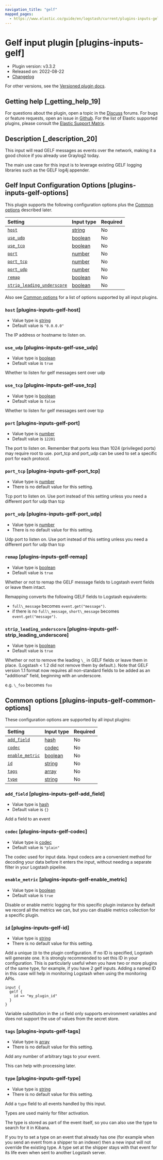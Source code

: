 ```yaml
---
navigation_title: "gelf"
mapped_pages:
  - https://www.elastic.co/guide/en/logstash/current/plugins-inputs-gelf.html
---
```


# Gelf input plugin [plugins-inputs-gelf]

* Plugin version: v3.3.2
* Released on: 2022-08-22
* [Changelog](https://github.com/logstash-plugins/logstash-input-gelf/blob/v3.3.2/CHANGELOG.md)

For other versions, see the [Versioned plugin docs](https://www.elastic.co/guide/en/logstash-versioned-plugins/current/input-gelf-index.html).

## Getting help [_getting_help_19]

For questions about the plugin, open a topic in the [Discuss](http://discuss.elastic.co) forums. For bugs or feature requests, open an issue in [Github](https://github.com/logstash-plugins/logstash-input-gelf). For the list of Elastic supported plugins, please consult the [Elastic Support Matrix](https://www.elastic.co/support/matrix#logstash_plugins).

## Description [_description_20]

This input will read GELF messages as events over the network, making it a good choice if you already use Graylog2 today.

The main use case for this input is to leverage existing GELF logging libraries such as the GELF log4j appender.

## Gelf Input Configuration Options [plugins-inputs-gelf-options]

This plugin supports the following configuration options plus the [Common options](plugins-inputs-gelf.md#plugins-inputs-gelf-common-options) described later.

| Setting | Input type | Required |
| :- | :- | :- |
| [`host`](plugins-inputs-gelf.md#plugins-inputs-gelf-host) | [string](value-types.md#string) | No |
| [`use_udp`](plugins-inputs-gelf.md#plugins-inputs-gelf-use_udp) | [boolean](value-types.md#boolean) | No |
| [`use_tcp`](plugins-inputs-gelf.md#plugins-inputs-gelf-use_tcp) | [boolean](value-types.md#boolean) | No |
| [`port`](plugins-inputs-gelf.md#plugins-inputs-gelf-port) | [number](value-types.md#number) | No |
| [`port_tcp`](plugins-inputs-gelf.md#plugins-inputs-gelf-port_tcp) | [number](value-types.md#number) | No |
| [`port_udp`](plugins-inputs-gelf.md#plugins-inputs-gelf-port_udp) | [number](value-types.md#number) | No |
| [`remap`](plugins-inputs-gelf.md#plugins-inputs-gelf-remap) | [boolean](value-types.md#boolean) | No |
| [`strip_leading_underscore`](plugins-inputs-gelf.md#plugins-inputs-gelf-strip_leading_underscore) | [boolean](value-types.md#boolean) | No |

Also see [Common options](plugins-inputs-gelf.md#plugins-inputs-gelf-common-options) for a list of options supported by all input plugins.

### `host` [plugins-inputs-gelf-host]

* Value type is [string](value-types.md#string)
* Default value is `"0.0.0.0"`

The IP address or hostname to listen on.

### `use_udp` [plugins-inputs-gelf-use_udp]

* Value type is [boolean](value-types.md#boolean)
* Default value is `true`

Whether to listen for gelf messages sent over udp

### `use_tcp` [plugins-inputs-gelf-use_tcp]

* Value type is [boolean](value-types.md#boolean)
* Default value is `false`

Whether to listen for gelf messages sent over tcp

### `port` [plugins-inputs-gelf-port]

* Value type is [number](value-types.md#number)
* Default value is `12201`

The port to listen on. Remember that ports less than 1024 (privileged ports) may require root to use. port\_tcp and port\_udp can be used to set a specific port for each protocol.

### `port_tcp` [plugins-inputs-gelf-port_tcp]

* Value type is [number](value-types.md#number)
* There is no default value for this setting.

Tcp port to listen on. Use port instead of this setting unless you need a different port for udp than tcp

### `port_udp` [plugins-inputs-gelf-port_udp]

* Value type is [number](value-types.md#number)
* There is no default value for this setting.

Udp port to listen on. Use port instead of this setting unless you need a different port for udp than tcp

### `remap` [plugins-inputs-gelf-remap]

* Value type is [boolean](value-types.md#boolean)
* Default value is `true`

Whether or not to remap the GELF message fields to Logstash event fields or leave them intact.

Remapping converts the following GELF fields to Logstash equivalents:

* `full\_message` becomes `event.get("message")`.
* if there is no `full\_message`, `short\_message` becomes `event.get("message")`.

### `strip_leading_underscore` [plugins-inputs-gelf-strip_leading_underscore]

* Value type is [boolean](value-types.md#boolean)
* Default value is `true`

Whether or not to remove the leading `\_` in GELF fields or leave them in place. (Logstash < 1.2 did not remove them by default.). Note that GELF version 1.1 format now requires all non-standard fields to be added as an "additional" field, beginning with an underscore.

e.g. `\_foo` becomes `foo`

## Common options [plugins-inputs-gelf-common-options]

These configuration options are supported by all input plugins:

| Setting | Input type | Required |
| :- | :- | :- |
| [`add_field`](plugins-inputs-gelf.md#plugins-inputs-gelf-add_field) | [hash](value-types.md#hash) | No |
| [`codec`](plugins-inputs-gelf.md#plugins-inputs-gelf-codec) | [codec](value-types.md#codec) | No |
| [`enable_metric`](plugins-inputs-gelf.md#plugins-inputs-gelf-enable_metric) | [boolean](value-types.md#boolean) | No |
| [`id`](plugins-inputs-gelf.md#plugins-inputs-gelf-id) | [string](value-types.md#string) | No |
| [`tags`](plugins-inputs-gelf.md#plugins-inputs-gelf-tags) | [array](value-types.md#array) | No |
| [`type`](plugins-inputs-gelf.md#plugins-inputs-gelf-type) | [string](value-types.md#string) | No |

### `add_field` [plugins-inputs-gelf-add_field]

* Value type is [hash](value-types.md#hash)
* Default value is `{}`

Add a field to an event

### `codec` [plugins-inputs-gelf-codec]

* Value type is [codec](value-types.md#codec)
* Default value is `"plain"`

The codec used for input data. Input codecs are a convenient method for decoding your data before it enters the input, without needing a separate filter in your Logstash pipeline.

### `enable_metric` [plugins-inputs-gelf-enable_metric]

* Value type is [boolean](value-types.md#boolean)
* Default value is `true`

Disable or enable metric logging for this specific plugin instance by default we record all the metrics we can, but you can disable metrics collection for a specific plugin.

### `id` [plugins-inputs-gelf-id]

* Value type is [string](value-types.md#string)
* There is no default value for this setting.

Add a unique `ID` to the plugin configuration. If no ID is specified, Logstash will generate one. It is strongly recommended to set this ID in your configuration. This is particularly useful when you have two or more plugins of the same type, for example, if you have 2 gelf inputs. Adding a named ID in this case will help in monitoring Logstash when using the monitoring APIs.

```
input {
  gelf {
    id => "my_plugin_id"
  }
}
```

Variable substitution in the `id` field only supports environment variables and does not support the use of values from the secret store.

### `tags` [plugins-inputs-gelf-tags]

* Value type is [array](value-types.md#array)
* There is no default value for this setting.

Add any number of arbitrary tags to your event.

This can help with processing later.

### `type` [plugins-inputs-gelf-type]

* Value type is [string](value-types.md#string)
* There is no default value for this setting.

Add a `type` field to all events handled by this input.

Types are used mainly for filter activation.

The type is stored as part of the event itself, so you can also use the type to search for it in Kibana.

If you try to set a type on an event that already has one (for example when you send an event from a shipper to an indexer) then a new input will not override the existing type. A type set at the shipper stays with that event for its life even when sent to another Logstash server.

